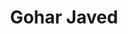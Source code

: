 ---
# Display name
title: Gohar Javed

# Username (this should match the folder name)
authors:
- yilinwang

# Is this the primary user of the site?
superuser: false

# Role/position
role: Master Graduate

# Organizations/Affiliations
organizations:
- name: University of Alberta
  url: ""

interests:
- Computer Vision

# Enter email to display Gravatar (if Gravatar enabled in Config)
email:

# Organizational groups that you belong to (for People widget)
#   Set this to `[]` or comment out if you are not using People widget.
user_groups:
- Lab Members
---
